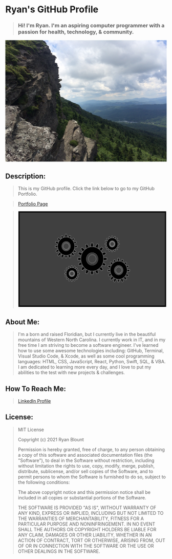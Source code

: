 # Ryan's GitHub Profile
> ### Hi! I'm Ryan. I'm an aspiring computer programmer with a passion for health, technology, & community.

![Grandfather Mountain](Images/Grandfather-Mountain.png "Grandfather Mountain")
<!-- <img src="Images/Grandfather-Mountain.png" alt="Grandfather Mountain" width="1000" height="750"> -->

## Description:
> This is my GitHub profile. Click the link below to go to my GitHub Portfolio.

> [Portfolio Page](https://github.com/RyanBlount-2/RyanBlount-2.github.io)

<!-- > ![Portfolio Image](Images/Portfolio-Image.png "Portfolio Image") -->
> <a href="https://github.com/RyanBlount-2/RyanBlount-2.github.io"><img src="Images/Portfolio-Image.png" alt="Portfolio Image" width="500" height="300"></a>

## About Me:
> I'm a born and raised Floridian, but I currently live in the beautiful mountains of Western North Carolina. I currently work in IT, and in my free time I am striving to become a software engineer. I've learned how to use some awesome technologies including: GitHub, Terminal, Visual Studio Code, & Xcode, as well as some cool programming languages: HTML, CSS, JavaScript, React, Python, Swift, SQL, & VBA. I am dedicated to learning more every day, and I love to put my abilities to the test with new projects & challenges.

## How To Reach Me:
> [LinkedIn Profile](https://linkedin.com/in/ryanblount2)  

## License:
> MIT License
>
> Copyright (c) 2021 Ryan Blount
>
> Permission is hereby granted, free of charge, to any person obtaining a copy
> of this software and associated documentation files (the "Software"), to deal
> in the Software without restriction, including without limitation the rights
> to use, copy, modify, merge, publish, distribute, sublicense, and/or sell
> copies of the Software, and to permit persons to whom the Software is
> furnished to do so, subject to the following conditions:
>
> The above copyright notice and this permission notice shall be included in all
> copies or substantial portions of the Software.
>
> THE SOFTWARE IS PROVIDED "AS IS", WITHOUT WARRANTY OF ANY KIND, EXPRESS OR
> IMPLIED, INCLUDING BUT NOT LIMITED TO THE WARRANTIES OF MERCHANTABILITY,
> FITNESS FOR A PARTICULAR PURPOSE AND NONINFRINGEMENT. IN NO EVENT SHALL THE
> AUTHORS OR COPYRIGHT HOLDERS BE LIABLE FOR ANY CLAIM, DAMAGES OR OTHER
> LIABILITY, WHETHER IN AN ACTION OF CONTRACT, TORT OR OTHERWISE, ARISING FROM,
> OUT OF OR IN CONNECTION WITH THE SOFTWARE OR THE USE OR OTHER DEALINGS IN THE
> SOFTWARE.
